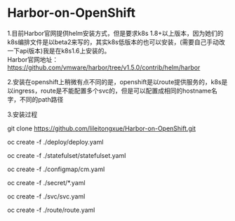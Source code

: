 # Harbor-on-OpenShift

1.目前Harbor官网提供helm安装方式，但是要求k8s 1.8+以上版本，因为她们的k8s编排文件是以beta2来写的，其实k8s低版本的也可以安装，(需要自己手动改一下api版本)我是在k8s1.6上安装的。<br>
Harbor官网地址：https://github.com/vmware/harbor/tree/v1.5.0/contrib/helm/harbor <br>

2.安装在openshift上稍微有点不同的是，openshift是以route提供服务的，k8s是以ingress，route是不能配置多个svc的，但是可以配置成相同的hostname名字，不同的path路径<br>

3.安装过程

git clone https://github.com/lileitongxue/Harbor-on-OpenShift.git <br>

oc create -f ./deploy/deploy.yaml <br>

oc create -f ./statefulset/statefulset.yaml <br>

oc create -f ./configmap/cm.yaml <br>

oc create -f ./secret/*.yaml <br>

oc create -f ./svc/svc.yaml <br>

oc create -f ./route/route.yaml
